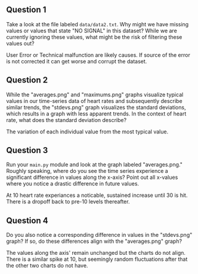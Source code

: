 ## Question 1

Take a look at the file labeled `data/data2.txt`. Why might we have missing values or values that state "NO SIGNAL" in this dataset? While we are currently ignoring these values, what might be the risk of filtering these values out?

User Error or Technical malfunction are likely causes. If source of the error is not corrected it can get worse and corrupt the dataset.

## Question 2

While the "averages.png" and "maximums.png" graphs visualize typical values in our time-series data of heart rates and subsequently describe similar trends, the "stdevs.png" graph visualizes the standard deviations, which results in a graph with less apparent trends. In the context of heart rate, what does the standard deviation describe?

The variation of each individual value from the most typical value.

## Question 3

Run your `main.py` module and look at the graph labeled "averages.png." Roughly speaking, where do you see the time series experience a significant difference in values along the x-axis? Point out all x-values where you notice a drastic difference in future values.

At 10 heart rate experiances a noticable, sustained increase until 30 is hit. There is a dropoff back to pre-10 levels thereafter.

## Question 4

Do you also notice a corresponding difference in values in the "stdevs.png" graph? If so, do these differences align with the "averages.png" graph? 

The values along the axis' remain unchanged but the charts do not align. There is a similar spike at 10, but seemingly random fluctuations after that the other two charts do not have.
